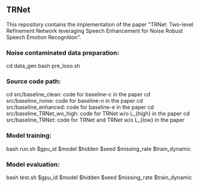 ## TRNet
This repository contains the implementation of the paper "TRNet: Two-level Refinement Network leveraging Speech Enhancement for Noise Robust Speech Emotion Recognition".

### Noise contaminated data preparation:
cd data_gen
bash pre_loso.sh

### Source code path:
cd src/baseline_clean: code for baseline-c in the paper
cd src/baseline_noise: code for baseline-n in the paper
cd src/baseline_enhanced: code for baseline-e in the paper
cd src/baseline_TRNet_wo_high: code for TRNet w/o L_{high} in the paper
cd src/baseline_TRNet: code for TRNet and TRNet w/o L_{low} in the paper

### Model training:
bash run.sh $gpu_id $model $hidden $seed $missing_rate $train_dynamic

### Model evaluation:
bash test.sh $gpu_id $model $hidden $seed $missing_rate $train_dynamic
